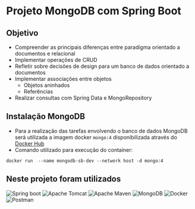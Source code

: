 # Projeto MongoDB com Spring Boot

## Objetivo
+ Compreender as principais diferenças entre paradigma orientado a documentos e relacional
+ Implementar operações de CRUD
+ Refletir sobre decisões de design para um banco de dados orientado a documentos
+ Implementar associações entre objetos
	+ Objetos aninhados
	+ Referências
+ Realizar consultas com Spring Data e MongoRepository

## Instalação MongoDB
+ Para a realização das tarefas envolvendo o banco de dados MongoDB será utilizada a imagem docker `mongo:4` disponibilizada através do [Docker Hub](https://hub.docker.com/_/mongo)
+ Comando utilizado para execução do container:
```console
docker run  --name mongodb-sb-dev --network host -d mongo:4
```

## Neste projeto foram utilizados
![Spring boot](https://img.shields.io/badge/Spring_boot-%236DB33F.svg?&style=flat-square&logo=spring&logoColor=white)
![Apache Tomcat](https://img.shields.io/badge/Apache_Tomcat%20-%23F8DC75.svg?&style=flat-square&logo=Apache%20Tomcat&logoColor=black)
![Apache Maven](https://img.shields.io/badge/Apache_Maven%20-%23C71A36.svg?&style=flat-square&logo=Apache%20Maven&logoColor=white)
![MongoDB](https://img.shields.io/badge/MongoDB%20-%2347A248.svg?&style=flat-square&logo=MongoDB&logoColor=white)
![Docker](https://img.shields.io/badge/Docker_&_Docker_compose%20-%232496ED.svg?&style=flat-square&logo=Docker&logoColor=white)
![Postman](https://img.shields.io/badge/Postman%20-%23FF6C37.svg?&style=flat-square&logo=Postman&logoColor=white)